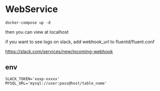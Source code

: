 # WebService

```
docker-compose up -d
```

then you can view at localhost

if you want to see logs on slack, add webhook_url to fluentd/fluent.conf

https://slack.com/services/new/incoming-webhook

## env
```
SLACK_TOKEN='xoxp-xxxxx'
MYSQL_URL='mysql://user:pass@host/table_name'

```
